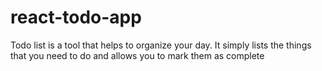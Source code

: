 # react-todo-app
Todo list is a tool that helps to organize your day. It simply lists the things that you need to do and allows you to mark them as complete
